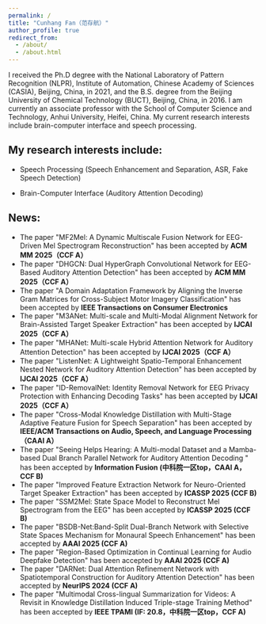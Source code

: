 ```yaml
---
permalink: /
title: "Cunhang Fan（范存航）"
author_profile: true
redirect_from: 
  - /about/
  - /about.html
---
```

I received the Ph.D degree with the National Laboratory of Pattern Recognition (NLPR), Institute of Automation, Chinese Academy of Sciences (CASIA), Beijing, China, in 2021, and the B.S. degree from the Beijing University of Chemical Technology (BUCT), Beijing, China, in 2016. I am currently an associate professor with the School of Computer Science and Technology, Anhui University, Heifei, China. My current research interests include brain-computer interface and speech processing.

My research interests include:
---

* Speech Processing (Speech Enhancement and Separation, ASR, Fake Speech Detection)

* Brain-Computer Interface (Auditory Attention Decoding)

News:
----
* The paper "MF2Mel: A Dynamic Multiscale Fusion Network for EEG-Driven Mel Spectrogram Reconstruction" has been accepted by **ACM MM 2025（CCF A）**
* The paper "DHGCN: Dual HyperGraph Convolutional Network for EEG-Based Auditory Attention Detection" has been accepted by **ACM MM 2025（CCF A）**
* The paper "A Domain Adaptation Framework by Aligning the Inverse Gram Matrices for Cross-Subject Motor Imagery Classification" has been accepted by **IEEE Transactions on Consumer Electronics**
* The paper "M3ANet: Multi-scale and Multi-Modal Alignment Network for Brain-Assisted Target Speaker Extraction" has been accepted by **IJCAI 2025（CCF A）**
* The paper "MHANet: Multi-scale Hybrid Attention Network for Auditory Attention Detection" has been accepted by **IJCAI 2025（CCF A）**
* The paper "ListenNet: A Lightweight Spatio-Temporal Enhancement Nested Network for Auditory Attention Detection" has been accepted by **IJCAI 2025（CCF A）**
* The paper "ID-RemovalNet: Identity Removal Network for EEG Privacy Protection with Enhancing Decoding Tasks" has been accepted by **IJCAI 2025（CCF A）**
* The paper "Cross-Modal Knowledge Distillation with Multi-Stage Adaptive Feature Fusion for Speech Separation" has been accepted by **IEEE/ACM Transactions on Audio, Speech, and Language Processing（CAAI A）**
* The paper "Seeing Helps Hearing: A Multi-modal Dataset and a Mamba-based Dual Branch Parallel Network for Auditory Attention Decoding " has been accepted by **Information Fusion (中科院一区top，CAAI A，CCF B)**
* The paper "Improved Feature Extraction Network for Neuro-Oriented Target Speaker Extraction" has been accepted by **ICASSP 2025 (CCF B)**
* The paper "SSM2Mel: State Space Model to Reconstruct Mel Spectrogram from the EEG" has been accepted by **ICASSP 2025 (CCF B)**
* The paper "BSDB-Net:Band-Split Dual-Branch Network with Selective State Spaces Mechanism for Monaural Speech Enhancement" has been accepted by **AAAI 2025 (CCF A)**
* The paper "Region-Based Optimization in Continual Learning for Audio Deepfake Detection" has been accepted by **AAAI 2025 (CCF A)**
* The paper "DARNet: Dual Attention Refinement Network with Spatiotemporal Construction for Auditory Attention Detection" has been accepted by **NeurIPS 2024 (CCF A)**
* The paper "Multimodal Cross-lingual Summarization for Videos: A Revisit in Knowledge Distillation Induced Triple-stage Training Method" has been accepted by **IEEE TPAMI (IF: 20.8，中科院一区top，CCF A)**
